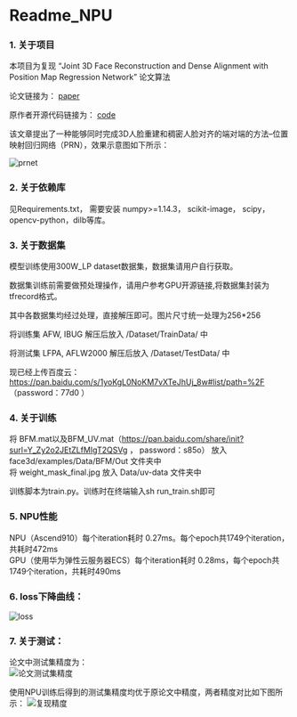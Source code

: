 # Readme_NPU

### 1. 关于项目
本项目为复现 “Joint 3D Face Reconstruction and Dense Alignment with Position Map Regression Network” 论文算法  

论文链接为： [paper](https://openaccess.thecvf.com/content_ECCV_2018/papers/Yao_Feng_Joint_3D_Face_ECCV_2018_paper.pdf)  

原作者开源代码链接为： [code](https://github.com/YadiraF/PRNet)  

该文章提出了一种能够同时完成3D人脸重建和稠密人脸对齐的端对端的方法–位置映射回归网络（PRN），效果示意图如下所示：  

![prnet](https://images.gitee.com/uploads/images/2021/0818/200336_92843d93_9227151.gif "prnet.gif")



### 2. 关于依赖库

见Requirements.txt， 需要安装 numpy>=1.14.3， scikit-image， scipy， opencv-python，dilb等库。



### 3. 关于数据集
模型训练使用300W_LP dataset数据集，数据集请用户自行获取。

数据集训练前需要做预处理操作，请用户参考GPU开源链接,将数据集封装为tfrecord格式。


其中各数据集均经过处理，直接解压即可。图片尺寸统一处理为256*256  

将训练集 AFW,  IBUG  解压后放入  /Dataset/TrainData/  中  

将测试集 LFPA,  AFLW2000  解压后放入  /Dataset/TestData/  中  

现已经上传百度云：https://pan.baidu.com/s/1yoKgL0NoKM7vXTeJhUj_8w#list/path=%2F （password：77d0 ）


### 4. 关于训练

将 BFM.mat以及BFM_UV.mat（https://pan.baidu.com/share/init?surl=Y_Zy2o2JEtZLfMIgT2QSVg ， password：s85o） 放入 face3d/examples/Data/BFM/Out 文件夹中  
将 weight_mask_final.jpg 放入 Data/uv-data 文件夹中

训练脚本为train.py。训练时在终端输入sh run_train.sh即可


### 5. NPU性能  
NPU（Ascend910）每个iteration耗时 0.27ms。每个epoch共1749个iteration，共耗时472ms  
GPU（使用华为弹性云服务器ECS）每个iteration耗时 0.28ms，每个epoch共1749个iteration，共耗时490ms


### 6. loss下降曲线：
![loss](https://images.gitee.com/uploads/images/2021/0803/195247_0b2dc43a_9227151.png "loss_npu.png")

### 7. 关于测试：
论文中测试集精度为：  
![论文测试集精度](https://images.gitee.com/uploads/images/2021/0818/204949_3b77ee8e_9227151.png "捕获.PNG")  

使用NPU训练后得到的测试集精度均优于原论文中精度，两者精度对比如下图所示：
![复现精度](https://images.gitee.com/uploads/images/2021/0819/135654_48a0b699_9227151.png "捕获.PNG")
